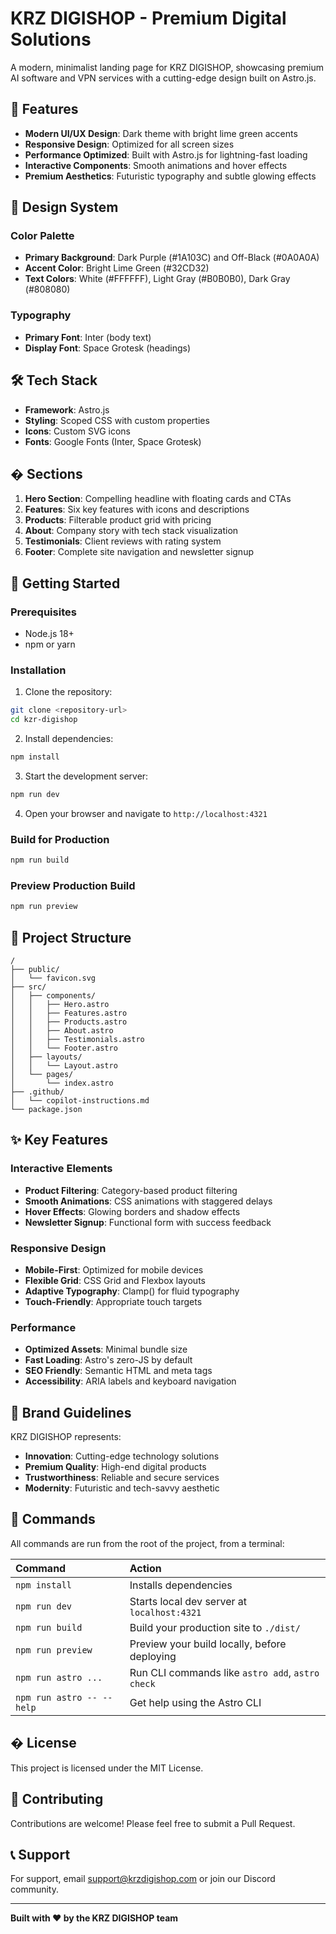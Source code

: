 # KRZ DIGISHOP - Premium Digital Solutions

A modern, minimalist landing page for KRZ DIGISHOP, showcasing premium AI software and VPN services with a cutting-edge design built on Astro.js.

## 🚀 Features

- **Modern UI/UX Design**: Dark theme with bright lime green accents
- **Responsive Design**: Optimized for all screen sizes
- **Performance Optimized**: Built with Astro.js for lightning-fast loading
- **Interactive Components**: Smooth animations and hover effects
- **Premium Aesthetics**: Futuristic typography and subtle glowing effects

## 🎨 Design System

### Color Palette
- **Primary Background**: Dark Purple (#1A103C) and Off-Black (#0A0A0A)
- **Accent Color**: Bright Lime Green (#32CD32)
- **Text Colors**: White (#FFFFFF), Light Gray (#B0B0B0), Dark Gray (#808080)

### Typography
- **Primary Font**: Inter (body text)
- **Display Font**: Space Grotesk (headings)

## 🛠️ Tech Stack

- **Framework**: Astro.js
- **Styling**: Scoped CSS with custom properties
- **Icons**: Custom SVG icons
- **Fonts**: Google Fonts (Inter, Space Grotesk)

## � Sections

1. **Hero Section**: Compelling headline with floating cards and CTAs
2. **Features**: Six key features with icons and descriptions
3. **Products**: Filterable product grid with pricing
4. **About**: Company story with tech stack visualization
5. **Testimonials**: Client reviews with rating system
6. **Footer**: Complete site navigation and newsletter signup

## 🚀 Getting Started

### Prerequisites
- Node.js 18+
- npm or yarn

### Installation

1. Clone the repository:
```bash
git clone <repository-url>
cd kzr-digishop
```

2. Install dependencies:
```bash
npm install
```

3. Start the development server:
```bash
npm run dev
```

4. Open your browser and navigate to `http://localhost:4321`

### Build for Production

```bash
npm run build
```

### Preview Production Build

```bash
npm run preview
```

## 📁 Project Structure

```
/
├── public/
│   └── favicon.svg
├── src/
│   ├── components/
│   │   ├── Hero.astro
│   │   ├── Features.astro
│   │   ├── Products.astro
│   │   ├── About.astro
│   │   ├── Testimonials.astro
│   │   └── Footer.astro
│   ├── layouts/
│   │   └── Layout.astro
│   └── pages/
│       └── index.astro
├── .github/
│   └── copilot-instructions.md
└── package.json
```

## ✨ Key Features

### Interactive Elements
- **Product Filtering**: Category-based product filtering
- **Smooth Animations**: CSS animations with staggered delays
- **Hover Effects**: Glowing borders and shadow effects
- **Newsletter Signup**: Functional form with success feedback

### Responsive Design
- **Mobile-First**: Optimized for mobile devices
- **Flexible Grid**: CSS Grid and Flexbox layouts
- **Adaptive Typography**: Clamp() for fluid typography
- **Touch-Friendly**: Appropriate touch targets

### Performance
- **Optimized Assets**: Minimal bundle size
- **Fast Loading**: Astro's zero-JS by default
- **SEO Friendly**: Semantic HTML and meta tags
- **Accessibility**: ARIA labels and keyboard navigation

## 🎯 Brand Guidelines

KRZ DIGISHOP represents:
- **Innovation**: Cutting-edge technology solutions
- **Premium Quality**: High-end digital products
- **Trustworthiness**: Reliable and secure services
- **Modernity**: Futuristic and tech-savvy aesthetic

## 🧞 Commands

All commands are run from the root of the project, from a terminal:

| Command                   | Action                                           |
| :------------------------ | :----------------------------------------------- |
| `npm install`             | Installs dependencies                            |
| `npm run dev`             | Starts local dev server at `localhost:4321`      |
| `npm run build`           | Build your production site to `./dist/`          |
| `npm run preview`         | Preview your build locally, before deploying     |
| `npm run astro ...`       | Run CLI commands like `astro add`, `astro check` |
| `npm run astro -- --help` | Get help using the Astro CLI                     |

## � License

This project is licensed under the MIT License.

## 🤝 Contributing

Contributions are welcome! Please feel free to submit a Pull Request.

## 📞 Support

For support, email support@krzdigishop.com or join our Discord community.

---

**Built with ❤️ by the KRZ DIGISHOP team**

